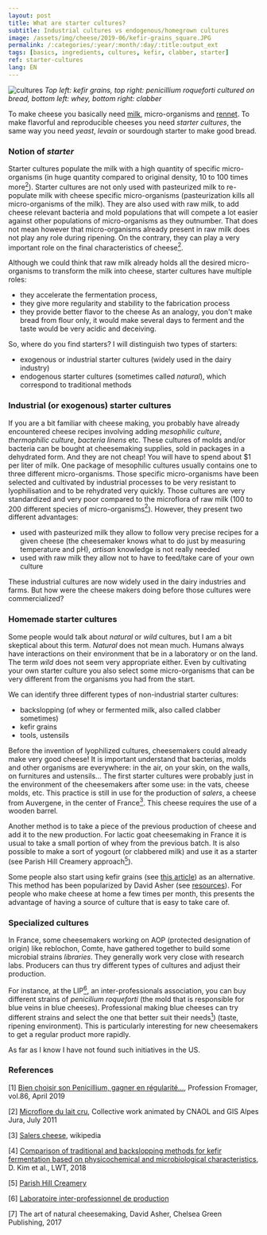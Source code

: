 ```yaml
---
layout: post
title: What are starter cultures?
subtitle: Industrial cultures vs endogenous/homegrown cultures
image: /assets/img/cheese/2019-06/kefir-grains_square.JPG
permalink: /:categories/:year/:month/:day/:title:output_ext
tags: [basics, ingredients, cultures, kefir, clabber, starter]
ref: starter-cultures
lang: EN
---
```


![cultures]({{site.baseurl}}/assets/img/cheese/2019-06/cultures_kefir-whey-penroqueforti-clabber.jpg)
*Top left: kefir grains, top right: penicillium roqueforti cultured on bread, bottom left: whey, bottom right: clabber*

<!--excerpt.start-->
To make cheese you basically need [milk]({{site.baseurl}}/2019/03/02/raw-milk.html), micro-organisms and [rennet]({{site.baseurl}}/basics.html).
To make flavorful and reproducible cheeses you need *starter cultures*, the same way you need *yeast*, *levain* or sourdough starter to make good bread.
<!--excerpt.end-->

### Notion of *starter*

Starter cultures populate the milk with a high quantity of specific micro-organisms (in huge quantity compared to original density, 10 to 100 times more[<sup>2</sup>](#2)).
Starter cultures are not only used with pasteurized milk to re-populate milk with cheese specific micro-organisms (pasteurization kills all micro-organisms of the milk).
They are also used with raw milk, to add cheese relevant bacteria and mold populations that will compete a lot easier against other populations of micro-organisms as they outnumber.
That does not mean however that micro-organisms already present in raw milk does not play any role during ripening. 
On the contrary, they can play a very important role on the final characteristics of cheese[<sup>2</sup>](#2).

Although we could think that raw milk already holds all the desired micro-organisms to transform the milk into cheese, starter cultures have multiple roles:
- they accelerate the fermentation process,
- they give more regularity and stability to the fabrication process
- they provide better flavor to the cheese 
As an analogy, you don't make bread from flour only, it would make several days to ferment and the taste would be very acidic and deceiving.

So, where do you find starters? 
I will distinguish two types of starters:
- exogenous or industrial starter cultures (widely used in the dairy industry)
- endogenous starter cultures (sometimes called *natural*), which correspond to traditional methods

### Industrial (or exogenous) starter cultures

If you are a bit familiar with cheese making, you probably have already encountered cheese recipes involving adding *mesophilic culture*, 
*thermophilic culture*, *bacteria linens* etc.
These cultures of molds and/or bacteria can be bought at cheesemaking supplies, sold in packages in a dehydrated form.
And they are not cheap! You will have to spend about $1 per liter of milk.
One package of mesophilic cultures usually contains one to three different micro-organisms. 
Those specific micro-organisms have been selected and cultivated by industrial processes to be very resistant to lyophilisation 
and to be rehydrated very quickly.
Those cultures are very standardized and very poor compared to the microflora of raw milk (100 to 200 different species of micro-organisms[<sup>2</sup>](#2)).
However, they present two different advantages:
- used with pasteurized milk they allow to follow very precise recipes for a given cheese (the cheesemaker knows what to do just by measuring temperature and pH), 
*artisan* knowledge is not really needed
- used with raw milk they allow not to have to feed/take care of your own culture

These industrial cultures are now widely used in the dairy industries and farms. 
But how were the cheese makers doing before those cultures were commercialized?

### Homemade starter cultures

Some people would talk about *natural* or *wild* cultures, but I am a bit skeptical about this term. *Natural* does not mean much. 
Humans always have interactions on their environment that be in a laboratory or on the land.
The term *wild* does not seem very appropriate either. 
Even by cultivating your own starter culture you also select some micro-organisms that can be very different from the organisms you had from the start.

We can identify three different types of non-industrial starter cultures:
- backslopping (of whey or fermented milk, also called clabber sometimes)
- kefir grains
- tools, ustensils

Before the invention of lyophilized cultures, cheesemakers could already make very good cheese!
It is important understand that bacterias, molds and other organisms are everywhere: in the air, on your skin, on the walls, on furnitures and ustensils...
The first starter cultures were probably just in the environment of the cheesemakers after some use: in the vats, cheese molds, etc.
This practice is still in use for the production of *salers*, a cheese from Auvergene, in the center of France[<sup>3</sup>](#3). 
This cheese requires the use of a wooden barrel.

Another method is to take a piece of the previous production of cheese and add it to the new production.
For lactic goat cheesemaking in France it is usual to take a small portion of whey from the previous batch. 
It is also possible to make a sort of yogourt (or clabbered milk) and use it as a starter (see Parish Hill Creamery approach[<sup>5</sup>](#5)).

Some people also start using kefir grains (see [this article]({{site.baseurl}}/2019/03/04/starter-kit.html)) as an alternative. 
This method has been popularized by David Asher (see [resources]({{site.baseurl}}/resources.html)).
For people who make cheese at home a few times per month, this presents the advantage of having a source of culture that is easy to take care of.


### Specialized cultures

In France, some cheesemakers working on AOP (protected designation of origin) like reblochon, Comte, have gathered together to build some microbial strains *libraries*.
They generally work very close with research labs. Producers can thus try different types of cultures and adjust their production.

For instance, at the LIP[<sup>6</sup>](#6), an inter-professionals association, you can buy different strains of *penicilium roqueforti* (the mold that is responsible for blue veins in blue cheeses). 
Professional making blue cheeses can try different strains and select the one that better suit their needs[<sup>1</sup>](#1)) (taste, ripening environment). 
This is particularly interesting for new cheesemakers to get a regular product more rapidly.

As far as I know I have not found such initiatives in the US.


### References

<a class="anchor" id="1">[1]</a> [Bien choisir son Penicillium, gagner en régularité…](https://www.professionfromager.com/magazine/anciens-no/2019/no-86/sur-le-vif/article/bien-choisir-son-penicillium-gagner-en-regularite), Profession Fromager, vol.86, April 2019

<a class="anchor" id="2">[2]</a> [Microflore du lait cru](http://iccheesemongers.com/wp-content/uploads/Microfloredulaitcru-RMT-juillet2011BD.pdf), Collective work animated by CNAOL and GIS Alpes Jura, July 2011

<a class="anchor" id="3">[3]</a> [Salers cheese](https://en.wikipedia.org/wiki/Salers_cheese), wikipedia

[4] [Comparison of traditional and backslopping methods for kefir fermentation based on physicochemical and microbiological characteristics](https://www.sciencedirect.com/science/article/pii/S0023643818306066), 
D. Kim et al., LWT, 2018

<a class="anchor" id="5">[5]</a> [Parish Hill Creamery](https://www.parishhillcreamery.com/cultures)

<a class="anchor" id="6">[6]</a> [Laboratoire inter-professionnel de production](https://www.lip-sas.fr/)

[7] The art of natural cheesemaking, David Asher, Chelsea Green Publishing, 2017
